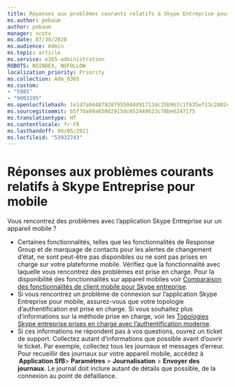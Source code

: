 ```yaml
---
title: Réponses aux problèmes courants relatifs à Skype Entreprise pour mobile
ms.author: pebaum
author: pebaum
manager: scotv
ms.date: 07/30/2020
ms.audience: Admin
ms.topic: article
ms.service: o365-administration
ROBOTS: NOINDEX, NOFOLLOW
localization_priority: Priority
ms.collection: Adm_O365
ms.custom:
- "5985"
- "9003195"
ms.openlocfilehash: 1e1d7a044879287955044d91713dc35b9b7c1f635ef13c2802dbb09a36058442
ms.sourcegitcommit: b5f7da89a650d2915dc652449623c78be6247175
ms.translationtype: HT
ms.contentlocale: fr-FR
ms.lasthandoff: 08/05/2021
ms.locfileid: "53932743"
---
```

# <a name="answers-to-common-issues-with-skype-for-business-for-mobile"></a>Réponses aux problèmes courants relatifs à Skype Entreprise pour mobile

Vous rencontrez des problèmes avec l’application Skype Entreprise sur un appareil mobile ?

- Certaines fonctionnalités, telles que les fonctionnalités de Response Group et de marquage de contacts pour les alertes de changement d’état, ne sont peut-être pas disponibles ou ne sont pas prises en charge sur votre plateforme mobile. Vérifiez que la fonctionnalité avec laquelle vous rencontrez des problèmes est prise en charge. Pour la disponibilité des fonctionnalités sur appareil mobiles voir [Comparaison des fonctionnalités de client mobile pour Skype entreprise](https://technet.microsoft.com/library/Dn951412.aspx).
- Si vous rencontrez un problème de connexion sur l’application Skype Entreprise pour mobile, assurez-vous que votre topologie d’authentification est prise en charge. Si vous souhaitez plus d’informations sur la méthode prise en charge, voir les [Topologies Skype entreprise prises en charge avec l’authentification moderne](https://docs.microsoft.com/skypeforbusiness/plan-your-deployment/modern-authentication/topologies-supported).  
- Si ces informations ne répondent pas à vos questions, ouvrez un ticket de support. Collectez autant d’informations que possible avant d’ouvrir le ticket. Par exemple, collectez tous les journaux et messages d’erreur. Pour recueillir des journaux sur votre appareil mobile, accédez à  **Application SfB**>  **Paramètres** >  **Journalisation** >  **Envoyer des journaux**. Le journal doit inclure autant de détails que possible, de la connexion au point de défaillance.
